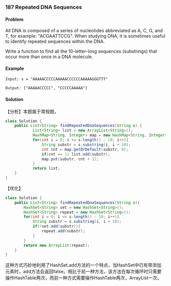 ### 187 Repeated DNA Sequences

#### Problem
All DNA is composed of a series of nucleotides abbreviated as A, C, G, and T, for example: "ACGAATTCCG". When studying DNA, it is sometimes useful to identify repeated sequences within the DNA.

Write a function to find all the 10-letter-long sequences (substrings) that occur more than once in a DNA molecule.

#### Example
```
Input: s = "AAAAACCCCCAAAAACCCCCCAAAAAGGGTTT"

Output: ["AAAAACCCCC", "CCCCCAAAAA"]

``` 

#### Solution
【分析】本题属于常规题。

``` java	
class Solution {
    public List<String> findRepeatedDnaSequences(String s) {
			List<String> list = new ArrayList<String>();
			HashMap<String, Integer> map = new HashMap<String, Integer>();
			for(int i = 0; i <= s.length() - 10; i++){
				String substr = s.substring(i, i + 10);
				int cnt = map.getOrDefault(substr, 0);
				if(cnt == 1) list.add(substr);
				map.put(substr, cnt + 1);
			} 
			return list;
    }
}

```

【优化】

``` java
class Solution {
	public List<String> findRepeatedDnaSequences(String s){
		HashSet<String> set = new HashSet<String>();
		HashSet<String> repeat = new HashSet<String>();
		for(int i = 0; i <= s.length() - 10; i++){
			String substr = s.substring(i, i + 10);
			if(!set.add(substr)){
				repeat.add(substr);
			}
		}
		return new ArrayList(repeat);
	}
}
```
这种方式巧妙地利用了HashSet.add方法的一个特点，当HashSet中已有带添加元素时，add方法会返回false。相比于前一种方法，该方法在每次循环时只需要操作HashTable两次，而前一种方式需要操作HashTable两次，ArrayList一次。